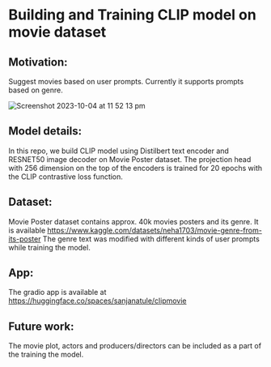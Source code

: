 # Building and Training CLIP model on movie dataset

## Motivation:
Suggest movies based on user prompts. Currently it supports prompts based on genre.

![Screenshot 2023-10-04 at 11 52 13 pm](https://github.com/santule/ERA/assets/20509836/af5e40da-f479-42d7-9480-3eabd15dd938)


## Model details:
In this repo, we build CLIP model using Distilbert text encoder and RESNET50 image decoder on Movie Poster dataset. 
The projection head with 256 dimension on the top of the encoders is trained for 20 epochs with the CLIP contrastive loss function.


## Dataset:
Movie Poster dataset contains approx. 40k movies posters and its genre. It is available https://www.kaggle.com/datasets/neha1703/movie-genre-from-its-poster
The genre text was modified with different kinds of user prompts while training the model.

## App:
The gradio app is available at https://huggingface.co/spaces/sanjanatule/clipmovie

## Future work:
The movie plot, actors and producers/directors can be included as a part of the training the model.





